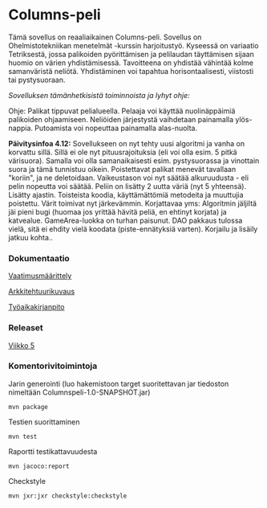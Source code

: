 # Columns-peli

Tämä sovellus on reaaliaikainen Columns-peli. Sovellus on Ohelmistotekniikan menetelmät -kurssin harjoitustyö. Kyseessä on variaatio Tetriksestä, jossa palikoiden pyörittämisen ja pelilaudan täyttämisen sijaan huomio on värien yhdistämisessä. Tavoitteena on yhdistää vähintää kolme samanväristä neliötä. Yhdistäminen voi tapahtua horisontaalisesti, viistosti tai pystysuoraan. 

*Sovelluksen tämänhetkisistä toiminnoista ja lyhyt ohje:*

Ohje: Palikat tippuvat pelialueella. Pelaaja voi käyttää nuolinäppäimiä palikoiden ohjaamiseen. Neliöiden järjestystä vaihdetaan painamalla ylös-nappia. Putoamista voi nopeuttaa painamalla alas-nuolta. 

**Päivitysinfoa 4.12:** Sovellukseen on nyt tehty uusi algoritmi ja vanha on korvattu sillä. Sillä ei ole nyt pituusrajoituksia (eli voi olla esim. 5 pitkä värisuora). Samalla voi olla samanaikaisesti esim. pystysuorassa ja vinottain suora ja tämä tunnistuu oikein. Poistettavat palikat menevät tavallaan "koriin", ja ne deletoidaan. Vaikeustason voi nyt säätää alkuruudusta - eli pelin nopeutta voi säätää. Peliin on lisätty 2 uutta väriä (nyt 5 yhteensä). Lisätty ajastin. Toisteista koodia, käyttämättömiä metodeita ja muuttujia poistettu. Värit toimivat nyt järkevämmin. Korjattavaa yms: Algoritmin jäljiltä jäi pieni bugi (huomaa jos yrittää hävitä peliä, en ehtinyt korjata) ja katvealue. GameArea-luokka on turhan paisunut. DAO pakkaus tulossa vielä, sitä ei ehdity vielä koodata (piste-ennätyksiä varten). Korjailu ja lisäily jatkuu kohta..

### Dokumentaatio

[Vaatimusmäärittely](https://github.com/anketola/ot-harjoitustyo/blob/master/dokumentaatio/vaatimusmaarittely.md)

[Arkkitehtuurikuvaus](https://github.com/anketola/ot-harjoitustyo/blob/master/dokumentaatio/arkkitehtuuri.md)

[Työaikakirjanpito](https://github.com/anketola/ot-harjoitustyo/blob/master/dokumentaatio/tuntikirjanpito.md)

### Releaset

[Viikko 5](https://github.com/anketola/ot-harjoitustyo/releases/tag/viikko5)

### Komentorivitoimintoja

Jarin generointi (luo hakemistoon target suoritettavan jar tiedoston nimeltään Columnspeli-1.0-SNAPSHOT.jar)

```
mvn package
```

Testien suorittaminen

```
mvn test
```

Raportti testikattavuudesta

```
mvn jacoco:report
```

Checkstyle

```
mvn jxr:jxr checkstyle:checkstyle
```
